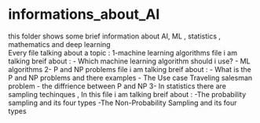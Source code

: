 # informations_about_AI
this folder shows some brief  information about AI, ML , statistics , mathematics and deep learning  
Every file talking about a topic :
1-machine learning algorithms file i am talking breif about : - Which machine learning algorithm should i use?
                                                              -  ML algorithms
2- P and NP problems file i am talking breif about  : - What is the P and NP problems and there examples
                                                      - The Use case Traveling salesman problem 
                                                      - the diffrience between P and NP
3- In statistics there are sampling techinques , In this file i am talking breif about : -The probability sampling and its four types
                                                                                         -The Non-Probability Sampling and its four types
